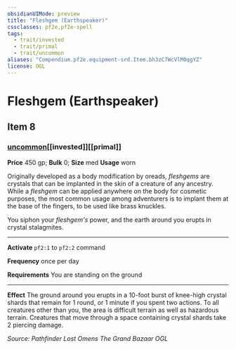 ```yaml
---
obsidianUIMode: preview
title: "Fleshgem (Earthspeaker)"
cssclasses: pf2e,pf2e-spell
tags:
  - trait/invested
  - trait/primal
  - trait/uncommon
aliases: "Compendium.pf2e.equipment-srd.Item.bh3zC7WcVlM0qgYZ"
license: OGL
---
```

# Fleshgem (Earthspeaker)
## Item 8
### [uncommon](uncommon "Uncommon Rarity Trait")[[invested]][[primal]]


**Price** 450 gp; 
**Bulk** 0; **Size** med
**Usage** worn

Originally developed as a body modification by oreads, _fleshgems_ are crystals that can be implanted in the skin of a creature of any ancestry. While a _fleshgem_ can be applied anywhere on the body for cosmetic purposes, the most common usage among adventurers is to implant them at the base of the fingers, to be used like brass knuckles.

You siphon your _fleshgem's_ power, and the earth around you erupts in crystal stalagmites.

* * *

**Activate** `pf2:1` to `pf2:2` command

**Frequency** once per day

**Requirements** You are standing on the ground

* * *

**Effect** The ground around you erupts in a 10-foot burst of knee-high crystal shards that remain for 1 round, or 1 minute if you spent two actions. To all creatures other than you, the area is difficult terrain as well as hazardous terrain. Creatures that move through a space containing crystal shards take 2 piercing damage.

*Source: Pathfinder Lost Omens The Grand Bazaar*
*OGL*